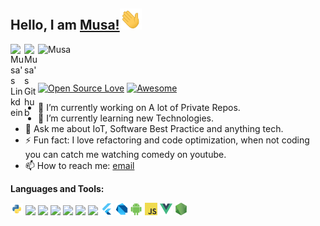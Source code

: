<!--
**musamusa/musamusa** is a ✨ _special_ ✨ repository because its `README.md` (this file) appears on your GitHub profile.
-->
## Hello, I am [Musa!]()<img src="https://github.com/ABSphreak/ABSphreak/blob/master/gifs/Hi.gif" width="35px">

<a href="https://www.linkedin.com/in/musamusa/">
  <img align="left" alt="Musa's Linkdein" width="22px" src="https://cdn.jsdelivr.net/npm/simple-icons@v3/icons/linkedin.svg" />
</a>
<a href="https://github.com/musamusa">
  <img align="left" alt="Musa's Github" width="22px" src="https://cdn.jsdelivr.net/npm/simple-icons@v3/icons/github.svg" />
</a>
<p align="left"> <img src="https://komarev.com/ghpvc/?username=musamusa&label=Views&color=brightgreen&style=plastic" alt="Musa" /> </p>
<br/>

 [![Open Source Love](https://badges.frapsoft.com/os/v2/open-source.svg?v=103)](https://github.com/musamusa) 
 [![Awesome](https://cdn.rawgit.com/sindresorhus/awesome/d7305f38d29fed78fa85652e3a63e154dd8e8829/media/badge.svg)](https://github.com/musamusa)



- 🔭 I’m currently working on A lot of Private Repos.
- 🌱 I’m currently learning new Technologies.
- 💬 Ask me about IoT, Software Best Practice and anything tech.
- ⚡ Fun fact: I love refactoring and code optimization, when not coding you can catch me watching comedy on youtube.
- 📫 How to reach me: [email](musa@musamusa.com) 

**Languages and Tools:**  

<code><img height="20" src="https://raw.githubusercontent.com/github/explore/80688e429a7d4ef2fca1e82350fe8e3517d3494d/topics/python/python.png"></code>
<code><img height="20" src="https://icongr.am/devicon/c-original.svg"></code>
<code><img height="20" src="https://icongr.am/devicon/linux-original.svg"></code>
<code><img height="20" src="https://icongr.am/devicon/cplusplus-original.svg"></code>
<code><img height="20" src="https://icongr.am/devicon/mysql-original-wordmark.svg"></code>
<code><img height="20" src="https://icongr.am/devicon/git-original-wordmark.svg"></code>
<code><img height="20" src="https://icongr.am/devicon/cplusplus-original.svg"></code>
<code><img height="20" src="https://raw.githubusercontent.com/github/explore/80688e429a7d4ef2fca1e82350fe8e3517d3494d/topics/flutter/flutter.png"></code>
<code><img height="20" src="https://raw.githubusercontent.com/github/explore/80688e429a7d4ef2fca1e82350fe8e3517d3494d/topics/dart/dart.png"></code>
<code><img height="20" src="https://raw.githubusercontent.com/github/explore/80688e429a7d4ef2fca1e82350fe8e3517d3494d/topics/android/android.png"></code>
<code><img height="20" src="https://raw.githubusercontent.com/github/explore/80688e429a7d4ef2fca1e82350fe8e3517d3494d/topics/javascript/javascript.png"></code>
<code><img height="20" src="https://raw.githubusercontent.com/github/explore/80688e429a7d4ef2fca1e82350fe8e3517d3494d/topics/vue/vue.png"></code>
<code><img height="20" src="https://raw.githubusercontent.com/github/explore/80688e429a7d4ef2fca1e82350fe8e3517d3494d/topics/nodejs/nodejs.png"></code>    

